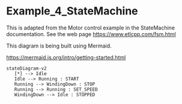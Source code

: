 # Example_4_StateMachine

This is adapted from the Motor control example in the StateMachine documentation.
See the web page https://www.etlcpp.com/fsm.html

This diagram is being built using Mermaid.

https://mermaid.js.org/intro/getting-started.html

```mermaid
stateDiagram-v2
   [*] --> Idle
   Idle --> Running : START
   Running --> WindingDown : STOP
   Running --> Running : SET_SPEED
   WindingDown --> Idle : STOPPED
```

